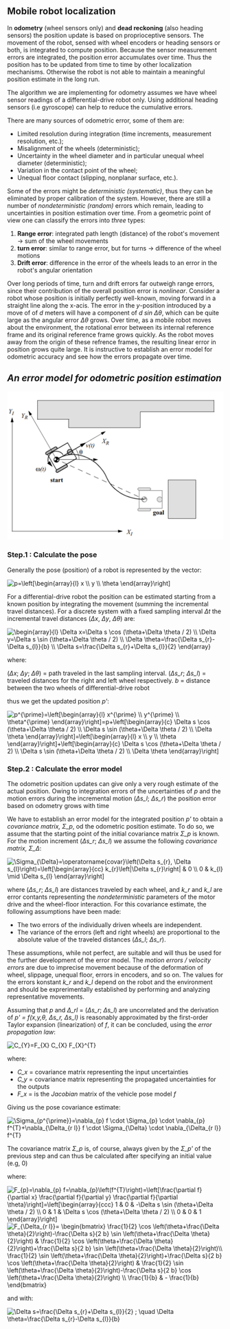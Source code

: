 ## Mobile robot localization

In **odometry** (wheel sensors only) and **dead reckoning** (also heading sensors) the position update is based on proprioceptive sensors.
The movement of the robot, sensed with wheel encoders or heading sensors or both, is integrated to compute position. Because the
sensor measurement errors are integrated, the position error accumulates over time. Thus the position has to be updated
from time to time by other localization mechanisms. Otherwise the robot is not able to maintain a meaningful position estimate in the long run. 

The algorithm we are implementing for odometry assumes we have wheel sensor readings of a differential-drive robot only.
Using additional heading sensors (i.e gyroscope) can help to reduce the cumulative errors.

There are many sources of odometric error, some of them are:
* Limited resolution during integration (time increments, measurement resolution, etc.);
* Misalignment of the wheels (deterministic);
* Uncertainty in the wheel diameter and in particular unequal wheel diameter (deterministic);
* Variation in the contact point of the wheel;
* Unequal floor contact (slipping, nonplanar surface, etc.).

Some of the errors might be *deterministic (systematic)*, thus they can be eliminated by proper calibration of the system.
However, there are still a number of *nondeterministic (random)* errors which remain, leading to uncertainties in position
estimation over time. From a geometric point of view one can classify the errors into *three* types:

1. **Range error**: integrated path length (distance) of the robot's movement -> sum of the wheel movements
2. **turn error**: similar to range error, but for turns -> difference of the wheel motions
3. **Drift error**: difference in the error of the wheels leads to an error in the robot's angular orientation

Over long periods of time, turn and drift errors far outweigh range errors, since their contribution of the overall position
error is *nonlinear*. Consider a robot whose position is initially perfectly well-known, moving forward in a straight line
along the x-acis. The error in the *y*-position introduced by a move of of *d* meters will have a component of *d sin Δθ*,
which can be quite large as the angular error *Δθ* grows. Over time, as a mobile robot moves about the environment, the rotational
error between its internal reference frame and its original reference frame grows quickly. As the robot moves away from
the origin of these refrence frames, the resulting linear error in position grows quite large. It is instructive to establish
an error model for odometric accuracy and see how the errors propagate over time.

## *An error model for odometric position estimation*

![Coordinate frames](../../docs/coordinate_frame.png)

### **Step.1 : Calculate the pose**
Generally the pose (position) of a robot is represented by the vector: 

<img src="https://latex.codecogs.com/gif.latex?\bg_white&space;p=\left[\begin{array}{l}&space;x&space;\\&space;y&space;\\&space;\theta&space;\end{array}\right]" title="p=\left[\begin{array}{l} x \\ y \\ \theta \end{array}\right]" />

For a differential-drive robot the position can be estimated starting from a known position by integrating the movement
(summing the incremental travel distances). For a discrete system with a fixed sampling interval *Δt* the incremental travel
distances (*Δx*, *Δy*, *Δθ*) are:

<img src="https://latex.codecogs.com/gif.latex?\bg_white&space;\begin{array}{l}&space;\Delta&space;x=\Delta&space;s&space;\cos&space;(\theta&plus;\Delta&space;\theta&space;/&space;2)&space;\\&space;\Delta&space;y=\Delta&space;s&space;\sin&space;(\theta&plus;\Delta&space;\theta&space;/&space;2)&space;\\&space;\Delta&space;\theta=\frac{\Delta&space;s_{r}-\Delta&space;s_{l}}{b}&space;\\&space;\Delta&space;s=\frac{\Delta&space;s_{r}&plus;\Delta&space;s_{l}}{2}&space;\end{array}" title="\begin{array}{l} \Delta x=\Delta s \cos (\theta+\Delta \theta / 2) \\ \Delta y=\Delta s \sin (\theta+\Delta \theta / 2) \\ \Delta \theta=\frac{\Delta s_{r}-\Delta s_{l}}{b} \\ \Delta s=\frac{\Delta s_{r}+\Delta s_{l}}{2} \end{array}" />

where:

(*Δx*; *Δy*; *Δθ*) = path traveled in the last sampling interval.
(*Δs_r*; *Δs_l*) = traveled distances for the right and left wheel respectively.
*b* = distance between the two wheels of differential-drive robot

thus we get the updated position *p'*:

<img src="https://latex.codecogs.com/gif.latex?\bg_white&space;p^{\prime}=\left[\begin{array}{l}&space;x^{\prime}&space;\\&space;y^{\prime}&space;\\&space;\theta^{\prime}&space;\end{array}\right]=p&plus;\left[\begin{array}{c}&space;\Delta&space;s&space;\cos&space;(\theta&plus;\Delta&space;\theta&space;/&space;2)&space;\\&space;\Delta&space;s&space;\sin&space;(\theta&plus;\Delta&space;\theta&space;/&space;2)&space;\\&space;\Delta&space;\theta&space;\end{array}\right]=\left[\begin{array}{l}&space;x&space;\\&space;y&space;\\&space;\theta&space;\end{array}\right]&plus;\left[\begin{array}{c}&space;\Delta&space;s&space;\cos&space;(\theta&plus;\Delta&space;\theta&space;/&space;2)&space;\\&space;\Delta&space;s&space;\sin&space;(\theta&plus;\Delta&space;\theta&space;/&space;2)&space;\\&space;\Delta&space;\theta&space;\end{array}\right]" title="p^{\prime}=\left[\begin{array}{l} x^{\prime} \\ y^{\prime} \\ \theta^{\prime} \end{array}\right]=p+\left[\begin{array}{c} \Delta s \cos (\theta+\Delta \theta / 2) \\ \Delta s \sin (\theta+\Delta \theta / 2) \\ \Delta \theta \end{array}\right]=\left[\begin{array}{l} x \\ y \\ \theta \end{array}\right]+\left[\begin{array}{c} \Delta s \cos (\theta+\Delta \theta / 2) \\ \Delta s \sin (\theta+\Delta \theta / 2) \\ \Delta \theta \end{array}\right]" />

### **Step.2 : Calculate the error model**

The odometric position updates can give only a very rough estimate of the actual position. Owing to integration errors of the
uncertainties of *p* and the motion errors during the incremental motion (*Δs_l*; *Δs_r*) the position error based on odometry
grows with time

We have to establish an error model for the integrated position *p'* to obtain a *covariance matrix, Σ_p*, od the odometric
position estimate. To do so, we assume that the starting point of the initial covariance matrix *Σ_p* is known. For the motion
increment (*Δs_r*; *Δs_l*) we assume the following *covariance matrix, Σ_Δ*:

<img src="https://latex.codecogs.com/gif.latex?\Sigma_{\Delta}=\operatorname{covar}\left(\Delta&space;s_{r},&space;\Delta&space;s_{l}\right)=\left[\begin{array}{cc}&space;k_{r}\left|\Delta&space;s_{r}\right|&space;&&space;0&space;\\&space;0&space;&&space;k_{l}&space;\mid&space;\Delta&space;s_{l}&space;\end{array}\right]" title="\Sigma_{\Delta}=\operatorname{covar}\left(\Delta s_{r}, \Delta s_{l}\right)=\left[\begin{array}{cc} k_{r}\left|\Delta s_{r}\right| & 0 \\ 0 & k_{l} \mid \Delta s_{l} \end{array}\right]" />

where (*Δs_r*; *Δs_l*) are distances traveled by each wheel, and *k_r* and *k_l* are error contants representing the *nondeterministic*
parameters of the motor drive and the wheel-floor interaction. For this covariance estimate, the following assumptions have been made:

* The two errors of the individually driven wheels are independent.
* The variance of the errors (left and right wheels) are proportional to the absolute value of the traveled distances (*Δs_l*; *Δs_r*).

These assumptions, while not perfect, are suitable and will thus be used for the further development of the error model.
The *motion errors / velocity errors* are due to imprecise movement because of the deformation of wheel, slippage, unequal floor, errors in encoders,
and so on. The values for the errors konstant *k_r* and *k_l* depend on the robot and the environment and should be exprerimentally established
by performing and analyzing representative movements.

Assuming that *p* and *Δ_rl* = (*Δs_r*; *Δs_l*) are uncorrelated and the derivation of *p' = f(x,y,θ, Δs_r, Δs_l)* is reasonably
approximated by the first-order Taylor expansion (linearization) of *f*, it can be concluded, using the *error propagation law*:

<img src="https://latex.codecogs.com/gif.latex?C_{Y}=F_{X}&space;C_{X}&space;F_{X}^{T}" title="C_{Y}=F_{X} C_{X} F_{X}^{T}" />

where:
* *C_x* = covariance matrix representing the input uncertainties
* *C_y* = covariance matrix representing the propagated uncertainties for the outputs
* *F_x* = is the *Jacobian* matrix of the vehicle pose model *f*

Giving us the pose covariance estimate:

<img src="https://latex.codecogs.com/gif.latex?\Sigma_{p^{\prime}}=\nabla_{p}&space;f&space;\cdot&space;\Sigma_{p}&space;\cdot&space;\nabla_{p}&space;f^{T}&plus;\nabla_{\Delta_{r&space;l}}&space;f&space;\cdot&space;\Sigma_{\Delta}&space;\cdot&space;\nabla_{\Delta_{r&space;l}}&space;f^{T}" title="\Sigma_{p^{\prime}}=\nabla_{p} f \cdot \Sigma_{p} \cdot \nabla_{p} f^{T}+\nabla_{\Delta_{r l}} f \cdot \Sigma_{\Delta} \cdot \nabla_{\Delta_{r l}} f^{T}" />

The covariance matrix *Σ_p* is, of course, always given by the *Σ_p'* of the previous step and can thus be calculated after
specifying an initial value (e.g, 0)

where:

<img src="https://latex.codecogs.com/gif.latex?F_{p}=\nabla_{p}&space;f=\nabla_{p}\left(f^{T}\right)=\left[\frac{\partial&space;f}{\partial&space;x}&space;\frac{\partial&space;f}{\partial&space;y}&space;\frac{\partial&space;f}{\partial&space;\theta}\right]=\left[\begin{array}{ccc}&space;1&space;&&space;0&space;&&space;-\Delta&space;s&space;\sin&space;(\theta&plus;\Delta&space;\theta&space;/&space;2)&space;\\&space;0&space;&&space;1&space;&&space;\Delta&space;s&space;\cos&space;(\theta&plus;\Delta&space;\theta&space;/&space;2)&space;\\&space;0&space;&&space;0&space;&&space;1&space;\end{array}\right]" title="F_{p}=\nabla_{p} f=\nabla_{p}\left(f^{T}\right)=\left[\frac{\partial f}{\partial x} \frac{\partial f}{\partial y} \frac{\partial f}{\partial \theta}\right]=\left[\begin{array}{ccc} 1 & 0 & -\Delta s \sin (\theta+\Delta \theta / 2) \\ 0 & 1 & \Delta s \cos (\theta+\Delta \theta / 2) \\ 0 & 0 & 1 \end{array}\right]" />

<img src="https://latex.codecogs.com/gif.latex?F_{\Delta_{r&space;l}}=&space;\begin{bmatrix}&space;\frac{1}{2}&space;\cos&space;\left(\theta&plus;\frac{\Delta&space;\theta}{2}\right)-\frac{\Delta&space;s}{2&space;b}&space;\sin&space;\left(\theta&plus;\frac{\Delta&space;\theta}{2}\right)&space;&&space;\frac{1}{2}&space;\cos&space;\left(\theta&plus;\frac{\Delta&space;\theta}{2}\right)&plus;\frac{\Delta&space;s}{2&space;b}&space;\sin&space;\left(\theta&plus;\frac{\Delta&space;\theta}{2}\right)\\&space;\frac{1}{2}&space;\sin&space;\left(\theta&plus;\frac{\Delta&space;\theta}{2}\right)&plus;\frac{\Delta&space;s}{2&space;b}&space;\cos&space;\left(\theta&plus;\frac{\Delta&space;\theta}{2}\right)&space;&&space;\frac{1}{2}&space;\sin&space;\left(\theta&plus;\frac{\Delta&space;\theta}{2}\right)-\frac{\Delta&space;s}{2&space;b}&space;\cos&space;\left(\theta&plus;\frac{\Delta&space;\theta}{2}\right)&space;\\&space;\frac{1}{b}&space;&&space;-&space;\frac{1}{b}&space;\end{bmatrix}" title="F_{\Delta_{r l}}= \begin{bmatrix} \frac{1}{2} \cos \left(\theta+\frac{\Delta \theta}{2}\right)-\frac{\Delta s}{2 b} \sin \left(\theta+\frac{\Delta \theta}{2}\right) & \frac{1}{2} \cos \left(\theta+\frac{\Delta \theta}{2}\right)+\frac{\Delta s}{2 b} \sin \left(\theta+\frac{\Delta \theta}{2}\right)\\ \frac{1}{2} \sin \left(\theta+\frac{\Delta \theta}{2}\right)+\frac{\Delta s}{2 b} \cos \left(\theta+\frac{\Delta \theta}{2}\right) & \frac{1}{2} \sin \left(\theta+\frac{\Delta \theta}{2}\right)-\frac{\Delta s}{2 b} \cos \left(\theta+\frac{\Delta \theta}{2}\right) \\ \frac{1}{b} & - \frac{1}{b} \end{bmatrix}" />

and with:

<img src="https://latex.codecogs.com/gif.latex?\Delta&space;s=\frac{\Delta&space;s_{r}&plus;\Delta&space;s_{l}}{2}&space;;&space;\quad&space;\Delta&space;\theta=\frac{\Delta&space;s_{r}-\Delta&space;s_{l}}{b}" title="\Delta s=\frac{\Delta s_{r}+\Delta s_{l}}{2} ; \quad \Delta \theta=\frac{\Delta s_{r}-\Delta s_{l}}{b}" />

